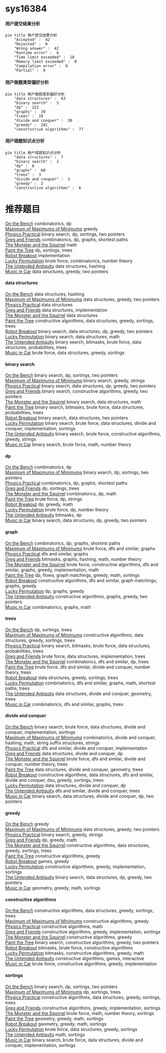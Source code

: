 # sys16384
<!-- tabs:start -->
#### **用户提交结果分析**

```mermaid
pie title 用户提交结果分析
    "Accepted" :  42
    "Rejected" :  0
    "Wrong answer" :  42
    "Runtime error" :  6
    "Time limit exceeded" :  10
    "Memory limit exceeded" :  0
    "Compilation error" :  0
    "Partial" :  0
```
#### **用户做题类型偏好分析**

```mermaid
pie title 用户做题类型偏好分析
    "data structures" :  63
    "binary search" :  5
    "dp" :  222
    "graphs" :  39
    "trees" :  19
    "divide and conquer" :  20
    "greedy" :  281
    "constructive algorithms" :  77
```
#### **用户错题知识点分析**

```mermaid
pie title 用户错题知识点分析
    "data structures" :  7
    "binary search" :  2
    "dp" :  6
    "graphs" :  60
    "trees" :  3
    "divide and conquer" :  3
    "greedy" :  2
    "constructive algorithms" :  6
```
<!-- tabs:end -->
# 推荐题目
[On the Bench](http://codeforces.com/problemset/problem/840/C)		combinatorics,
                        dp		  
[Maximum of Maximums of Minimums](https://codeforces.com/contest/872/problem/B)		greedy		  
[Physics Practical](http://codeforces.com/problemset/problem/253/B)		binary search,
                        dp,
                        sortings,
                        two pointers		  
[Greg and Friends](http://codeforces.com/problemset/problem/295/C)		combinatorics,
                        dp,
                        graphs,
                        shortest paths		  
[The Monster and the Squirrel](http://codeforces.com/problemset/problem/592/B)		math		  
[Paint the Tree](http://codeforces.com/problemset/problem/1223/E)		dp,
                        sortings,
                        trees		  
[Robot Breakout](http://codeforces.com/problemset/problem/1196/C)		implementation		  
[Lucky Permutation](http://codeforces.com/problemset/problem/121/C)		brute force,
                        combinatorics,
                        number theory		  
[The Untended Antiquity](http://codeforces.com/problemset/problem/869/E)		data structures,
                        hashing		  
[Music in Car](http://codeforces.com/problemset/problem/746/F)		data structures,
                        greedy,
                        two pointers		  
<!-- tabs:start -->
#### **data structures**
[On the Bench](http://codeforces.com/problemset/problem/869/E)		data structures,
                        hashing		  
[Maximum of Maximums of Minimums](http://codeforces.com/problemset/problem/746/F)		data structures,
                        greedy,
                        two pointers		  
[Physics Practical](http://codeforces.com/problemset/problem/1083/F)		data structures		  
[Greg and Friends](https://codeforces.com/contest/879/problem/D)		data structures,
                        implementation		  
[The Monster and the Squirrel](http://codeforces.com/problemset/problem/240/F)		data structures		  
[Paint the Tree](http://codeforces.com/problemset/problem/501/C)		constructive algorithms,
                        data structures,
                        greedy,
                        sortings,
                        trees		  
[Robot Breakout](http://codeforces.com/problemset/problem/1492/C)		binary search,
                        data structures,
                        dp,
                        greedy,
                        two pointers		  
[Lucky Permutation](http://codeforces.com/problemset/problem/1490/G)		binary search,
                        data structures,
                        math		  
[The Untended Antiquity](http://codeforces.com/problemset/problem/1479/D)		binary search,
                        bitmasks,
                        brute force,
                        data structures,
                        probabilities,
                        trees		  
[Music in Car](http://codeforces.com/problemset/problem/1497/A)		brute force,
                        data structures,
                        greedy,
                        sortings		  
#### **binary search**
[On the Bench](http://codeforces.com/problemset/problem/253/B)		binary search,
                        dp,
                        sortings,
                        two pointers		  
[Maximum of Maximums of Minimums](https://codeforces.com/contest/779/problem/D)		binary search,
                        greedy,
                        strings		  
[Physics Practical](http://codeforces.com/problemset/problem/1492/C)		binary search,
                        data structures,
                        dp,
                        greedy,
                        two pointers		  
[Greg and Friends](http://codeforces.com/problemset/problem/1463/D)		binary search,
                        constructive algorithms,
                        greedy,
                        two pointers		  
[The Monster and the Squirrel](http://codeforces.com/problemset/problem/1490/G)		binary search,
                        data structures,
                        math		  
[Paint the Tree](http://codeforces.com/problemset/problem/1479/D)		binary search,
                        bitmasks,
                        brute force,
                        data structures,
                        probabilities,
                        trees		  
[Robot Breakout](http://codeforces.com/problemset/problem/1436/E)		binary search,
                        data structures,
                        two pointers		  
[Lucky Permutation](http://codeforces.com/problemset/problem/1461/D)		binary search,
                        brute force,
                        data structures,
                        divide and conquer,
                        implementation,
                        sortings		  
[The Untended Antiquity](http://codeforces.com/problemset/problem/1493/C)		binary search,
                        brute force,
                        constructive algorithms,
                        greedy,
                        strings		  
[Music in Car](http://codeforces.com/problemset/problem/1487/D)		binary search,
                        brute force,
                        math,
                        number theory		  
#### **dp**
[On the Bench](http://codeforces.com/problemset/problem/840/C)		combinatorics,
                        dp		  
[Maximum of Maximums of Minimums](http://codeforces.com/problemset/problem/253/B)		binary search,
                        dp,
                        sortings,
                        two pointers		  
[Physics Practical](http://codeforces.com/problemset/problem/295/C)		combinatorics,
                        dp,
                        graphs,
                        shortest paths		  
[Greg and Friends](http://codeforces.com/problemset/problem/1223/E)		dp,
                        sortings,
                        trees		  
[The Monster and the Squirrel](http://codeforces.com/problemset/problem/553/A)		combinatorics,
                        dp,
                        math		  
[Paint the Tree](http://codeforces.com/problemset/problem/798/B)		brute force,
                        dp,
                        strings		  
[Robot Breakout](http://codeforces.com/problemset/problem/321/D)		dp,
                        greedy,
                        math		  
[Lucky Permutation](http://codeforces.com/problemset/problem/27/E)		brute force,
                        dp,
                        number theory		  
[The Untended Antiquity](http://codeforces.com/problemset/problem/772/D)		bitmasks,
                        dp		  
[Music in Car](http://codeforces.com/problemset/problem/1492/C)		binary search,
                        data structures,
                        dp,
                        greedy,
                        two pointers		  
#### **graph**
[On the Bench](http://codeforces.com/problemset/problem/295/C)		combinatorics,
                        dp,
                        graphs,
                        shortest paths		  
[Maximum of Maximums of Minimums](http://codeforces.com/problemset/problem/869/D)		brute force,
                        dfs and similar,
                        graphs		  
[Physics Practical](http://codeforces.com/problemset/problem/521/E)		dfs and similar,
                        graphs		  
[Greg and Friends](http://codeforces.com/problemset/problem/1470/B)		bitmasks,
                        graphs,
                        hashing,
                        math,
                        number theory		  
[The Monster and the Squirrel](http://codeforces.com/problemset/problem/1487/C)		brute force,
                        constructive algorithms,
                        dfs and similar,
                        graphs,
                        greedy,
                        implementation,
                        math		  
[Paint the Tree](http://codeforces.com/problemset/problem/1437/C)		dp,
                        flows,
                        graph matchings,
                        greedy,
                        math,
                        sortings		  
[Robot Breakout](http://codeforces.com/problemset/problem/1470/D)		constructive algorithms,
                        dfs and similar,
                        graph matchings,
                        graphs,
                        greedy		  
[Lucky Permutation](http://codeforces.com/problemset/problem/1476/C)		dp,
                        graphs,
                        greedy		  
[The Untended Antiquity](http://codeforces.com/problemset/problem/1304/D)		constructive algorithms,
                        graphs,
                        greedy,
                        two pointers		  
[Music in Car](http://codeforces.com/problemset/problem/1475/C)		combinatorics,
                        graphs,
                        math		  
#### **trees**
[On the Bench](http://codeforces.com/problemset/problem/1223/E)		dp,
                        sortings,
                        trees		  
[Maximum of Maximums of Minimums](http://codeforces.com/problemset/problem/501/C)		constructive algorithms,
                        data structures,
                        greedy,
                        sortings,
                        trees		  
[Physics Practical](http://codeforces.com/problemset/problem/1479/D)		binary search,
                        bitmasks,
                        brute force,
                        data structures,
                        probabilities,
                        trees		  
[Greg and Friends](http://codeforces.com/problemset/problem/1511/C)		brute force,
                        data structures,
                        implementation,
                        trees		  
[The Monster and the Squirrel](http://codeforces.com/problemset/problem/1499/F)		combinatorics,
                        dfs and similar,
                        dp,
                        trees		  
[Paint the Tree](http://codeforces.com/problemset/problem/1491/E)		brute force,
                        dfs and similar,
                        divide and conquer,
                        number theory,
                        trees		  
[Robot Breakout](http://codeforces.com/problemset/problem/1466/D)		data structures,
                        greedy,
                        sortings,
                        trees		  
[Lucky Permutation](http://codeforces.com/problemset/problem/1495/D)		combinatorics,
                        dfs and similar,
                        graphs,
                        math,
                        shortest paths,
                        trees		  
[The Untended Antiquity](http://codeforces.com/problemset/problem/1303/G)		data structures,
                        divide and conquer,
                        geometry,
                        trees		  
[Music in Car](http://codeforces.com/problemset/problem/1454/E)		combinatorics,
                        dfs and similar,
                        graphs,
                        trees		  
#### **divide and conquer**
[On the Bench](http://codeforces.com/problemset/problem/1461/D)		binary search,
                        brute force,
                        data structures,
                        divide and conquer,
                        implementation,
                        sortings		  
[Maximum of Maximums of Minimums](http://codeforces.com/problemset/problem/1466/G)		combinatorics,
                        divide and conquer,
                        hashing,
                        math,
                        string suffix structures,
                        strings		  
[Physics Practical](http://codeforces.com/problemset/problem/1490/D)		dfs and similar,
                        divide and conquer,
                        implementation		  
[Greg and Friends](https://codeforces.com/contest/1483/problem/C)		data structures,
                        divide and conquer,
                        dp		  
[The Monster and the Squirrel](http://codeforces.com/problemset/problem/1491/E)		brute force,
                        dfs and similar,
                        divide and conquer,
                        number theory,
                        trees		  
[Paint the Tree](http://codeforces.com/problemset/problem/1303/G)		data structures,
                        divide and conquer,
                        geometry,
                        trees		  
[Robot Breakout](http://codeforces.com/problemset/problem/1494/D)		constructive algorithms,
                        data structures,
                        dfs and similar,
                        divide and conquer,
                        dsu,
                        greedy,
                        sortings,
                        trees		  
[Lucky Permutation](http://codeforces.com/problemset/problem/1482/E)		data structures,
                        divide and conquer,
                        dp		  
[The Untended Antiquity](http://codeforces.com/problemset/problem/566/C)		dfs and similar,
                        divide and conquer,
                        trees		  
[Music in Car](http://codeforces.com/problemset/problem/1428/F)		binary search,
                        data structures,
                        divide and conquer,
                        dp,
                        two pointers		  
#### **greedy**
[On the Bench](https://codeforces.com/contest/872/problem/B)		greedy		  
[Maximum of Maximums of Minimums](http://codeforces.com/problemset/problem/746/F)		data structures,
                        greedy,
                        two pointers		  
[Physics Practical](https://codeforces.com/contest/779/problem/D)		binary search,
                        greedy,
                        strings		  
[Greg and Friends](http://codeforces.com/problemset/problem/321/D)		dp,
                        greedy,
                        math		  
[The Monster and the Squirrel](http://codeforces.com/problemset/problem/501/C)		constructive algorithms,
                        data structures,
                        greedy,
                        sortings,
                        trees		  
[Paint the Tree](http://codeforces.com/problemset/problem/1015/D)		constructive algorithms,
                        greedy		  
[Robot Breakout](http://codeforces.com/problemset/problem/1495/B)		games,
                        greedy		  
[Lucky Permutation](http://codeforces.com/problemset/problem/814/A)		constructive algorithms,
                        greedy,
                        implementation,
                        sortings		  
[The Untended Antiquity](http://codeforces.com/problemset/problem/1492/C)		binary search,
                        data structures,
                        dp,
                        greedy,
                        two pointers		  
[Music in Car](https://codeforces.com/contest/1496/problem/C)		geometry,
                        greedy,
                        math,
                        sortings		  
#### **constructive algorithms**
[On the Bench](http://codeforces.com/problemset/problem/501/C)		constructive algorithms,
                        data structures,
                        greedy,
                        sortings,
                        trees		  
[Maximum of Maximums of Minimums](http://codeforces.com/problemset/problem/1015/D)		constructive algorithms,
                        greedy		  
[Physics Practical](http://codeforces.com/problemset/problem/1407/A)		constructive algorithms,
                        math		  
[Greg and Friends](http://codeforces.com/problemset/problem/814/A)		constructive algorithms,
                        greedy,
                        implementation,
                        sortings		  
[The Monster and the Squirrel](http://codeforces.com/problemset/problem/1493/A)		constructive algorithms,
                        greedy		  
[Paint the Tree](http://codeforces.com/problemset/problem/1463/D)		binary search,
                        constructive algorithms,
                        greedy,
                        two pointers		  
[Robot Breakout](https://codeforces.com/contest/1456/problem/B)		bitmasks,
                        brute force,
                        constructive algorithms		  
[Lucky Permutation](http://codeforces.com/problemset/problem/1492/D)		bitmasks,
                        constructive algorithms,
                        greedy,
                        math		  
[The Untended Antiquity](https://codeforces.com/contest/1504/problem/D)		constructive algorithms,
                        games,
                        interactive		  
[Music in Car](https://codeforces.com/contest/1483/problem/A)		brute force,
                        constructive algorithms,
                        greedy,
                        implementation		  
#### **sortings**
[On the Bench](http://codeforces.com/problemset/problem/253/B)		binary search,
                        dp,
                        sortings,
                        two pointers		  
[Maximum of Maximums of Minimums](http://codeforces.com/problemset/problem/1223/E)		dp,
                        sortings,
                        trees		  
[Physics Practical](http://codeforces.com/problemset/problem/501/C)		constructive algorithms,
                        data structures,
                        greedy,
                        sortings,
                        trees		  
[Greg and Friends](http://codeforces.com/problemset/problem/814/A)		constructive algorithms,
                        greedy,
                        implementation,
                        sortings		  
[The Monster and the Squirrel](http://codeforces.com/problemset/problem/1397/B)		brute force,
                        math,
                        number theory,
                        sortings		  
[Paint the Tree](https://codeforces.com/contest/1496/problem/C)		geometry,
                        greedy,
                        math,
                        sortings		  
[Robot Breakout](http://codeforces.com/problemset/problem/1495/A)		geometry,
                        greedy,
                        math,
                        sortings		  
[Lucky Permutation](http://codeforces.com/problemset/problem/1497/A)		brute force,
                        data structures,
                        greedy,
                        sortings		  
[The Untended Antiquity](http://codeforces.com/problemset/problem/1427/A)		math,
                        sortings		  
[Music in Car](http://codeforces.com/problemset/problem/1461/D)		binary search,
                        brute force,
                        data structures,
                        divide and conquer,
                        implementation,
                        sortings		  
<!-- tabs:end -->
